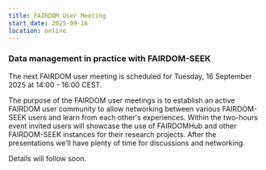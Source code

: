 ```yaml
---
title: FAIRDOM User Meeting
start_date: 2025-09-16
location: online
---
```

 
### Data management in practice with FAIRDOM-SEEK
 
 
The next FAIRDOM user meeting is scheduled for Tuesday, 16 September 2025 at 14:00 - 16:00 CEST.
 
The purpose of the FAIRDOM user meetings is to establish an active FAIRDOM user community to allow networking between various FAIRDOM-SEEK users and learn from each other's experiences. 
 Within the two-hours event invited users will showcase the use of FAIRDOMHub and other FAIRDOM-SEEK instances for their research projects. After the presentations we’ll have plenty of time for discussions and networking. 
 
Details will follow soon.
